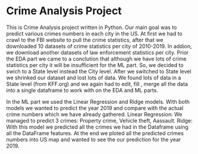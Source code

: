 # Crime Analysis Project 

This is Crime Analysis project written in Python.
Our main goal was to predict various crimes numbers in each city in the US.
At first we had to crawl to the FBI website to pull the crime statistics, after that we downloaded 10 datasets of crime statistics per city of 2010-2019.
In addion, we download another datasets of law enforcement statistics per city.
Prior the EDA part we came to a conclution that although we have lots of crime statistics per city it will be insufficient for the ML part. So, we decided to swich to a State level instead the City level.
After we switched to State level we shrinked our dataset and lost lots of data. 
We found lots of data in a State level (from KFF.org) and we again had to edit, fill , merge all the data into a single dataframe to work with on the EDA and ML parts.

In the ML part we used the Linear Regression and Ridge models.
With both models we wanted to predict the year 2019 and compare with the actual crime numbers which we have already gathered.
Linear Regression: We managed to predict 3 crimes: Property crime, Vehicle theft, Aassault.
Ridge: With this model we predicted all the crimes we had in the Dataframe using all the DataFrame features.
At the end we ploted all the predicted crimes numbers into US map and wanted to see the our prediction for the year 2019.
